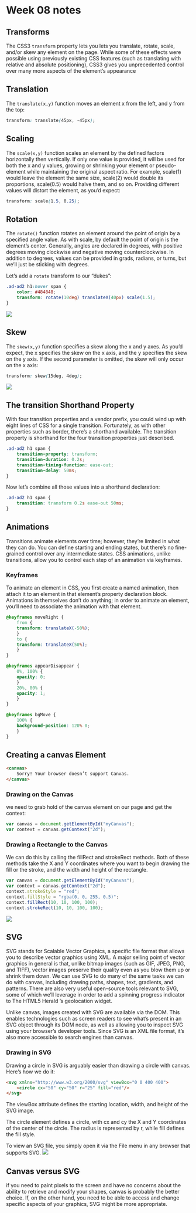 # Week 08 notes

## Transforms

The CSS3 `transform` property lets you lets you translate, rotate, scale, and/or skew any element on the page. While some of these effects were possible using previously existing CSS features (such as translating with relative and absolute positioning), CSS3 gives you unprecedented control over many more aspects of the element’s appearance

## Translation

The `translate(x,y)` function moves an element x from the left, and y from the top:

```css
transform: translate(45px, -45px);
```

## Scaling

The `scale(x,y)` function scales an element by the defined factors horizontally then vertically. If only one value is provided, it will be used for both the x and y values, growing or shrinking your element or pseudo-element while maintaining the original aspect ratio. For example, scale(1) would leave the element the same size, scale(2) would double its proportions, scale(0.5) would halve them, and so on. Providing different values will distort the element, as you’d expect:

```css
transform: scale(1.5, 0.25);
```

## Rotation

The `rotate()` function rotates an element around the point of origin by a specified angle value. As with scale, by default the point of origin is the element’s center. Generally, angles are declared in degrees, with positive degrees moving clockwise and negative moving counterclockwise. In addition to degrees, values can be provided in grads, radians, or turns, but we’ll just be sticking with degrees.

Let’s add a `rotate` transform to our “dukes”:

```css
.ad-ad2 h1:hover span {
    color: #484848;
    transform: rotate(10deg) translateX(40px) scale(1.5);
}
```

![](https://learnable-static.s3.amazonaws.com/premium/reeedr/books/html5-css3-for-the-real-world-2nd-edition/images/000016.png)

## Skew

The `skew(x,y)` function specifies a skew along the x and y axes. As you’d expect, the x specifies the skew on the x axis, and the y specifies the skew on the y axis. If the second parameter is omitted, the skew will only occur on the x axis:

```css
transform: skew(15deg, 4deg);
```

![](https://learnable-static.s3.amazonaws.com/premium/reeedr/books/html5-css3-for-the-real-world-2nd-edition/images/000065.png)

## The transition Shorthand Property

With four transition properties and a vendor prefix, you could wind up with eight lines of CSS for a single transition. Fortunately, as with other properties such as border, there’s a shorthand available. The transition property is shorthand for the four transition properties just described.

```css
.ad-ad2 h1 span {
    transition-property: transform; 
    transition-duration: 0.2s;  
    transition-timing-function: ease-out;
    transition-delay: 50ms;
}
```
Now let’s combine all those values into a shorthand declaration:
```css
.ad-ad2 h1 span {
    transition: transform 0.2s ease-out 50ms;
}
```

## Animations

Transitions animate elements over time; however, they’re limited in what they can do. You can define starting and ending states, but there’s no fine-grained control over any intermediate states. CSS animations, unlike transitions, allow you to control each step of an animation via keyframes.

### Keyframes
To animate an element in CSS, you first create a named animation, then attach it to an element in that element’s property declaration block. Animations in themselves don’t do anything; in order to animate an element, you’ll need to associate the animation with that element.

```css
@keyframes moveRight { 
    from {
    transform: translateX(-50%);
    }
    to {
    transform: translateX(50%);
    }
}

@keyframes appearDisappear { 
    0%, 100% {
    opacity: 0;
    }
    20%, 80% {
    opacity: 1;
    }
}

@keyframes bgMove {
    100% {
    background-position: 120% 0;
    }
}
```

## Creating a canvas Element

```html
<canvas>
    Sorry! Your browser doesn’t support Canvas.
</canvas>
```

### Drawing on the Canvas

we need to grab hold of the canvas element on our page and get the context:

```js
var canvas = document.getElementById("myCanvas");
var context = canvas.getContext("2d");
```

### Drawing a Rectangle to the Canvas

We can do this by calling the fillRect and strokeRect methods. Both of these methods take the X and Y coordinates where you want to begin drawing the fill or the stroke, and the width and height of the rectangle.

```js
var canvas = document.getElementById("myCanvas"); 
var context = canvas.getContext("2d"); 
context.strokeStyle = "red";
context.fillStyle = "rgba(0, 0, 255, 0.5)";
context.fillRect(10, 10, 100, 100);   
context.strokeRect(10, 10, 100, 100);
```
![](https://learnable-static.s3.amazonaws.com/premium/reeedr/books/html5-css3-for-the-real-world-2nd-edition/images/000080.png)

## SVG

SVG stands for Scalable Vector Graphics, a specific file format that allows you to describe vector graphics using XML. A major selling point of vector graphics in general is that, unlike bitmap images (such as GIF, JPEG, PNG, and TIFF), vector images preserve their quality even as you blow them up or shrink them down. We can use SVG to do many of the same tasks we can do with canvas, including drawing paths, shapes, text, gradients, and patterns. There are also very useful open-source tools relevant to SVG, some of which we’ll leverage in order to add a spinning progress indicator to The HTML5 Herald ’s geolocation widget.

Unlike canvas, images created with SVG are available via the DOM. This enables technologies such as screen readers to see what’s present in an SVG object through its DOM node, as well as allowing you to inspect SVG using your browser’s developer tools. Since SVG is an XML file format, it’s also more accessible to search engines than canvas.

### Drawing in SVG

Drawing a circle in SVG is arguably easier than drawing a circle with canvas. Here’s how we do it:

```html
<svg xmlns="http://www.w3.org/2000/svg" viewBox="0 0 400 400">
    <circle cx="50" cy="50" r="25" fill="red"/>
</svg>
```
The viewBox attribute defines the starting location, width, and height of the SVG image.

The circle element defines a circle, with cx and cy the X and Y coordinates of the center of the circle. The radius is represented by r, while fill defines the fill style.

To view an SVG file, you simply open it via the File menu in any browser that supports SVG. 
![](https://learnable-static.s3.amazonaws.com/premium/reeedr/books/html5-css3-for-the-real-world-2nd-edition/images/000053.png)

## Canvas versus SVG

if you need to paint pixels to the screen and have no concerns about the ability to retrieve and modify your shapes, canvas is probably the better choice. If, on the other hand, you need to be able to access and change specific aspects of your graphics, SVG might be more appropriate.

